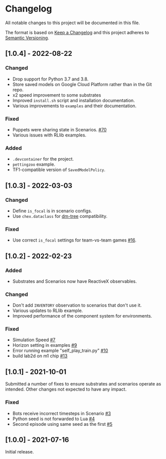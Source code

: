 # Changelog

All notable changes to this project will be documented in this file.

The format is based on [Keep a Changelog](http://keepachangelog.com/)
and this project adheres to [Semantic Versioning](http://semver.org/).


## [1.0.4] - 2022-08-22

### Changed

- Drop support for Python 3.7 and 3.8.
- Store saved models on Google Cloud Platform rather than in the Git repo.
- x2 speed improvement to some substrates
- Improved `install.sh` script and installation documentation.
- Various improvements to `examples` and their documentation.

### Fixed

- Puppets were sharing state in Scenarios.
  [#70](https://github.com/deepmind/meltingpot/issues/70)
- Various issues with RLlib examples.

### Added

- `.devcontainer` for the project.
- `pettingzoo` example.
- TF1-compatible version of `SavedModelPolicy`.

## [1.0.3] - 2022-03-03

### Changed

- Define `is_focal` is in scenario configs.
- Use `chex.dataclass` for [dm-tree](https://github.com/deepmind/tree)
  compatibility.

### Fixed

- Use correct `is_focal` settings for team-vs-team games
  [#16](https://github.com/deepmind/meltingpot/issues/16).

## [1.0.2] - 2022-02-23

### Added

- Substrates and Scenarios now have ReactiveX observables.

### Changed

- Don't add `INVENTORY` observation to scenarios that don't use it.
- Various updates to RLlib example.
- Improved performance of the component system for environments.

### Fixed

- Simulation Speed [#7](https://github.com/deepmind/meltingpot/issues/7)
- Horizon setting in examples [#9](https://github.com/deepmind/meltingpot/issues/9)
- Error running example "self_play_train.py" [#10](https://github.com/deepmind/meltingpot/issues/10)
- build lab2d on m1 chip [#13](https://github.com/deepmind/meltingpot/issues/13)

## [1.0.1] - 2021-10-01

Submitted a number of fixes to ensure substrates and scenarios operate as
intended. Other changes not expected to have any impact.

### Fixed

- Bots receive incorrect timesteps in Scenario [#3](https://github.com/deepmind/meltingpot/issues/3)
- Python seed is not forwarded to Lua [#4](https://github.com/deepmind/meltingpot/issues/4)
- Second episode using same seed as the first [#5](https://github.com/deepmind/meltingpot/issues/5)

## [1.0.0] - 2021-07-16

Initial release.
